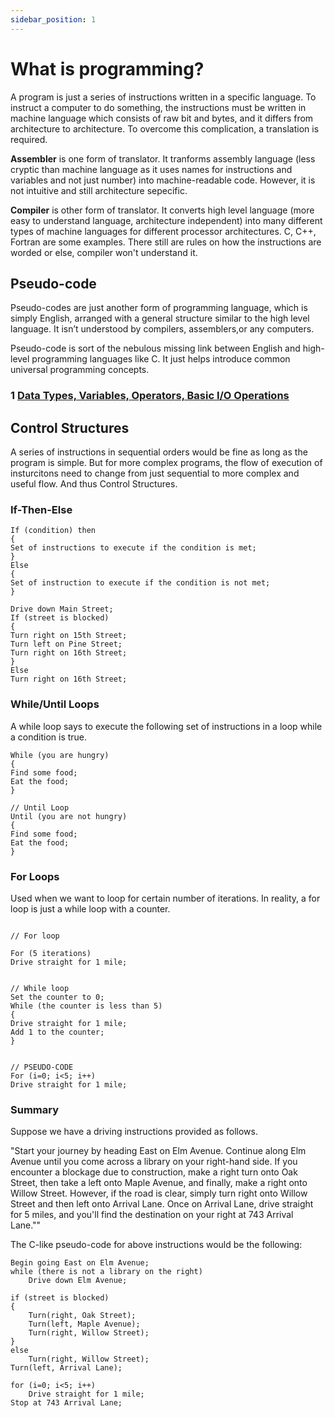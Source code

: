 ```yaml
---
sidebar_position: 1
---
```


# What is programming?

A program is just a series of instructions written in a specific language. To instruct a computer to do something, the instructions must be written in machine language which consists of raw bit and bytes, and it differs from architecture to architecture.
To overcome this complication, a translation is required.

 **Assembler** is one form of translator. It tranforms assembly language (less cryptic than machine language as it uses names for instructions and variables and not just number) into machine-readable code. However, it is not intuitive and still architecture sepecific.

**Compiler** is other form of translator. It converts high level language (more easy to understand language, architecture independent) into many different types of machine languages for different processor architectures. C, C++, Fortran are some examples. There still are rules on how the instructions are worded or else, compiler won't understand it.



## Pseudo-code

Pseudo-codes are just another form of programming language, which is simply English, arranged with a general structure similar to the high level language. It isn’t understood by compilers, assemblers,or any computers.

Pseudo-code is  sort of the nebulous missing link between English and high-level programming languages like C. It just helps introduce common universal programming concepts.

### 1 [Data Types, Variables, Operators, Basic I/O Operations](./Basics%20concepts/01.md)

## Control Structures

A series of instructions in sequential orders would be fine as long as the program is simple. But for more complex programs, the flow of execution of insturcitons need to change from just sequential to more complex and useful flow. And thus Control Structures.


### If-Then-Else

```
If (condition) then
{
Set of instructions to execute if the condition is met;
}
Else
{
Set of instruction to execute if the condition is not met;
}
```

```
Drive down Main Street;
If (street is blocked)
{
Turn right on 15th Street;
Turn left on Pine Street;
Turn right on 16th Street;
}
Else
Turn right on 16th Street;
```


### While/Until Loops

A while loop says to execute the following set of instructions in a loop while a condition is true.

```
While (you are hungry)
{
Find some food;
Eat the food;
}

// Until Loop
Until (you are not hungry)
{
Find some food;
Eat the food;
}
```


### For Loops 

Used when we want to loop for certain number of iterations. In reality, a for loop is just a while loop with a counter. 

```

// For loop

For (5 iterations)
Drive straight for 1 mile;


// While loop
Set the counter to 0;
While (the counter is less than 5)
{
Drive straight for 1 mile;
Add 1 to the counter;
}


// PSEUDO-CODE
For (i=0; i<5; i++)
Drive straight for 1 mile;
```

### Summary

Suppose we have a driving instructions provided as follows.

"Start your journey by heading East on Elm Avenue. Continue along Elm Avenue until you come across a library on your right-hand side. If you encounter a blockage due to construction, make a right turn onto Oak Street, then take a left onto Maple Avenue, and finally, make a right onto Willow Street. However, if the road is clear, simply turn right onto Willow Street and then left onto Arrival Lane. Once on Arrival Lane, drive straight for 5 miles, and you'll find the destination on your right at 743 Arrival Lane.""

The C-like pseudo-code for above instructions would be the following:
```
Begin going East on Elm Avenue;
while (there is not a library on the right)
    Drive down Elm Avenue;

if (street is blocked)
{
    Turn(right, Oak Street);
    Turn(left, Maple Avenue);
    Turn(right, Willow Street);
}
else
    Turn(right, Willow Street);
Turn(left, Arrival Lane);

for (i=0; i<5; i++)
    Drive straight for 1 mile;
Stop at 743 Arrival Lane;
```


